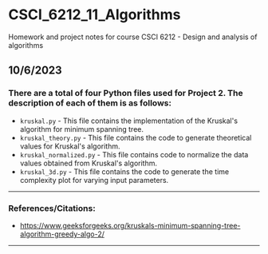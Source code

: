 # CSCI_6212_11_Algorithms
Homework and project notes for course CSCI 6212 - Design and analysis of algorithms

## 10/6/2023
### There are a total of four Python files used for Project 2. The description of each of them is as follows:
* `kruskal.py` - This file contains the implementation of the Kruskal's algorithm for minimum spanning tree.
* `kruskal_theory.py` - This file contains the code to generate theoretical values for Kruskal's algorithm.
* `kruskal_normalized.py` - This file contains code to normalize the data values obtained from Kruskal's algorithm.
* `kruskal_3d.py` - This file contains the code to generate the time complexity plot for varying input parameters.
---
### References/Citations:
* https://www.geeksforgeeks.org/kruskals-minimum-spanning-tree-algorithm-greedy-algo-2/
---
